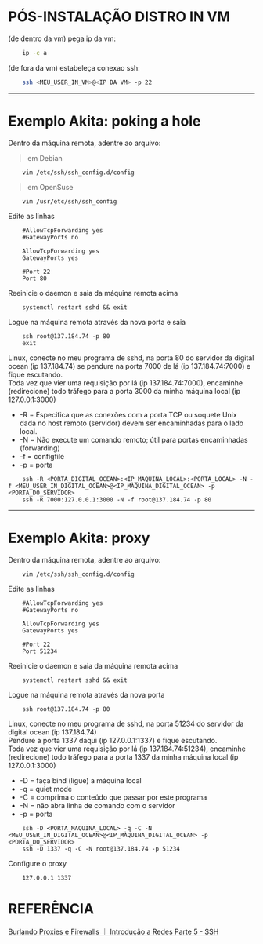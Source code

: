 # PÓS-INSTALAÇÃO DISTRO IN VM

(de dentro da vm) pega ip da vm:
```sh
	ip -c a
```  

(de fora da vm) estabeleça conexao ssh:
```sh
	ssh <MEU_USER_IN_VM>@<IP DA VM> -p 22
```  

---

# Exemplo Akita: poking a hole
Dentro da máquina remota, adentre ao arquivo:
> em Debian
```
    vim /etc/ssh/ssh_config.d/config
```  

> em OpenSuse
```
    vim /usr/etc/ssh/ssh_config
```  


Edite as linhas
```
    #AllowTcpForwarding yes
    #GatewayPorts no

    AllowTcpForwarding yes
    GatewayPorts yes

    #Port 22
    Port 80
```  

Reeinicie o daemon e saia da máquina remota acima
```
    systemctl restart sshd && exit
```  

Logue na máquina remota através da nova porta e saia
```
    ssh root@137.184.74 -p 80
    exit
```  

Linux, conecte no meu programa de sshd,
na porta 80 do servidor da digital ocean (ip 137.184.74)
se pendure na porta 7000 de lá (ip 137.184.74:7000) e fique escutando.  
Toda vez que vier uma requisição por lá (ip 137.184.74:7000),
encaminhe (redirecione) todo tráfego para a porta 3000
da minha máquina local (ip 127.0.0.1:3000)
* -R = Especifica que as conexões com a porta TCP ou soquete Unix dada no host remoto (servidor) devem ser encaminhadas para o lado local.
* -N = Não execute um comando remoto; útil para portas encaminhadas (forwarding)
* -f = configfile
* -p = porta
```
    ssh -R <PORTA_DIGITAL_OCEAN>:<IP_MÀQUINA_LOCAL>:<PORTA_LOCAL> -N -f <MEU_USER_IN_DIGITAL_OCEAN>@<IP_MÀQUINA_DIGITAL_OCEAN> -p <PORTA_DO_SERVIDOR>
    ssh -R 7000:127.0.0.1:3000 -N -f root@137.184.74 -p 80
```  

---

# Exemplo Akita: proxy
Dentro da máquina remota, adentre ao arquivo:
```
    vim /etc/ssh/ssh_config.d/config
```  

Edite as linhas
```
    #AllowTcpForwarding yes
    #GatewayPorts no

    AllowTcpForwarding yes
    GatewayPorts yes

    #Port 22
    Port 51234
```  

Reeinicie o daemon e saia da máquina remota acima
```
    systemctl restart sshd && exit
```  

Logue na máquina remota através da nova porta
```
    ssh root@137.184.74 -p 80
```  

Linux, conecte no meu programa de sshd,
na porta 51234 do servidor da digital ocean (ip 137.184.74)  
Pendure a porta 1337 daqui (ip 127.0.0.1:1337) e fique escutando.  
Toda vez que vier uma requisição por lá (ip 137.184.74:51234),
encaminhe (redirecione) todo tráfego para a porta 1337
da minha máquina local (ip 127.0.0.1:3000)
* -D = faça bind (ligue) a máquina local
* -q = quiet mode
* -C = comprima o conteúdo que passar por este programa
* -N = não abra linha de comando com o servidor
* -p = porta
```
    ssh -D <PORTA_MAQUINA_LOCAL> -q -C -N <MEU_USER_IN_DIGITAL_OCEAN>@<IP_MÀQUINA_DIGITAL_OCEAN> -p <PORTA_DO_SERVIDOR>
    ssh -D 1337 -q -C -N root@137.184.74 -p 51234
```  

Configure o proxy
```
    127.0.0.1 1337
```  

# REFERÊNCIA
[Burlando Proxies e Firewalls ｜ Introdução a Redes Parte 5 - SSH](https://youtube.com/watch?v=T-jHuFnxZ2k)
